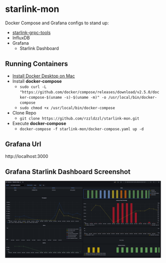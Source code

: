 # starlink-mon
Docker Compose and Grafana configs to stand up:
* [starlink-grpc-tools](https://github.com/sparky8512/starlink-grpc-tools)
* InfluxDB
* Grafana
  * Starlink Dashboard

## Running Containers
* [Install Docker Desktop on Mac](https://docs.docker.com/desktop/mac/install/)  
* Install **docker-compose**  
  * ```sudo curl -L "https://github.com/docker/compose/releases/download/v2.5.0/docker-compose-$(uname -s)-$(uname -m)" -o /usr/local/bin/docker-compose```
  * ```sudo chmod +x /usr/local/bin/docker-compose```
* Clone Repo  
  * ```git clone https://github.com/rzzldzzl/starlink-mon.git```  
* Execute **docker-compose**  
  * ```docker-compose -f starlink-mon/docker-compose.yaml up -d```

## Grafana Url
http://localhost:3000

## Grafana Starlink Dashboard Screenshot
![](images/ScreenShot_1.png)
